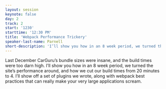 ```yaml
---
layout: session
keynote: false
day: 2
track: 2
start: '1230'
starttime: '12:30 PM'
title: 'Webpack Performance Trickery'
speaker-last-name: Parnell
short-description: 'I’ll show you how in an 8 week period, we turned the CarGuru site’s performance around, and how we cut our build times from 20 minutes to 4. I’ll show off a set of plugins we wrote and webpack best practices that can make your apps scream.'
---
```


Last December CarGuru’s bundle sizes were insane, and the build times were too darn high. I’ll show you how in an 8 week period, we turned the site’s performance around, and how we cut our build times from 20 minutes to 4. I’ll show off a set of plugins we wrote, along with webpack best practices that can really make your very large applications scream.
